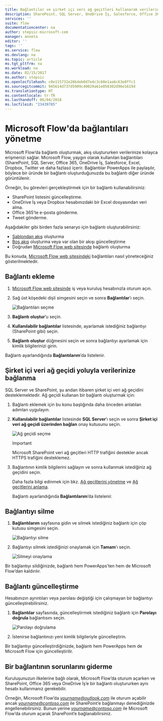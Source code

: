 ```yaml
---
title: Bağlantılar ve şirket içi veri ağ geçitleri kullanarak verilerinize bağlanma | Microsoft Docs
description: SharePoint, SQL Server, OneDrive İş, Salesforce, Office 365, OneDrive, Dropbox, Twitter, Google Drive ve daha fazlası için bağlantı ekleme veya yönetme
services: ''
suite: flow
documentationcenter: na
author: stepsic-microsoft-com
manager: anneta
editor: ''
tags: ''
ms.service: flow
ms.devlang: na
ms.topic: article
ms.tgt_pltfrm: na
ms.workload: na
ms.date: 02/15/2017
ms.author: stepsic
ms.openlocfilehash: c0e115732e26bdeb0d7e4c3c60e1aa6c63e0ffc1
ms.sourcegitcommit: 945614d737d5909c40029a61e050302d96e1619d
ms.translationtype: HT
ms.contentlocale: tr-TR
ms.lasthandoff: 06/04/2018
ms.locfileid: "23439785"
---
```

# <a name="manage-connections-in-microsoft-flow"></a>Microsoft Flow'da bağlantıları yönetme
Microsoft Flow’da bağlantı oluşturmak, akış oluştururken verilerinize kolayca erişmenizi sağlar. Microsoft Flow, yaygın olarak kullanılan bağlantıları (SharePoint, SQL Server, Office 365, OneDrive İş, Salesforce, Excel, Dropbox, Twitter ve daha fazlası) içerir. Bağlantılar PowerApps ile paylaşılır, böylece bir üründe bir bağlantı oluşturduğunuzda bu bağlantı diğer üründe görüntülenir.

Örneğin, bu görevleri gerçekleştirmek için bir bağlantı kullanabilirsiniz:

* SharePoint listesini güncelleştirme.
* OneDrive İş veya Dropbox hesabınızdaki bir Excel dosyasından veri alma.
* Office 365’te e-posta gönderme.
* Tweet gönderme.

Aşağıdakiler gibi birden fazla senaryo için bağlantı oluşturabilirsiniz:

* [Şablondan akış](get-started-logic-template.md) oluşturma
* [Boş akış](get-started-logic-flow.md) oluşturma veya var olan bir akışı güncelleştirme
* Doğrudan [Microsoft Flow web sitesinde][1] bağlantı oluşturma

Bu konuda, [Microsoft Flow web sitesindeki][1] bağlantıları nasıl yöneteceğiniz gösterilmektedir.

## <a name="add-a-connection"></a>Bağlantı ekleme
1. [Microsoft Flow web sitesinde][1] iş veya kuruluş hesabınızla oturum açın.
2. Sağ üst köşedeki dişli simgesini seçin ve sonra **Bağlantılar**’ı seçin.
   
    ![Bağlantıları seçme](./media/add-manage-connections/connections-menu.png)
3. **Bağlantı oluştur**’u seçin.
4. **Kullanılabilir bağlantılar** listesinde, ayarlamak istediğiniz bağlantıyı (SharePoint gibi) seçin.
5. **Bağlantı oluştur** düğmesini seçin ve sonra bağlantıyı ayarlamak için kimlik bilgilerinizi girin.

Bağlantı ayarlandığında **Bağlantılarım**’da listelenir.

## <a name="connect-to-your-data-through-an-on-premises-data-gateway"></a>Şirket içi veri ağ geçidi yoluyla verilerinize bağlanma
SQL Server ve SharePoint, şu andan itibaren şirket içi veri ağ geçidini desteklemektedir. Ağ geçidi kullanan bir bağlantı oluşturmak için:

1. Bağlantı eklemek için bu konu başlığında daha önceden anlatılan adımları uygulayın.
2. **Kullanılabilir bağlantılar** listesinde **SQL Server**’ı seçin ve sonra **Şirket içi veri ağ geçidi üzerinden bağlan** onay kutusunu seçin.
   
    ![Ağ geçidi seçme](./media/add-manage-connections/select-gateway.png)
   
   > [!IMPORTANT]
   > Microsoft SharePoint veri ağ geçitleri HTTP trafiğini destekler ancak HTTPS trafiğini desteklemez.
   > 
   > 
3. Bağlantının kimlik bilgilerini sağlayın ve sonra kullanmak istediğiniz ağ geçidini seçin.
   
    Daha fazla bilgi edinmek için bkz. [Ağ geçitlerini yönetme](gateway-manage.md) ve [Ağ geçitlerini anlama](gateway-reference.md).
   
    Bağlantı ayarlandığında **Bağlantılarım**’da listelenir.

## <a name="delete-a-connection"></a>Bağlantıyı silme
1. **Bağlantılarım** sayfasına gidin ve silmek istediğiniz bağlantı için çöp kutusu simgesini seçin.
   
    ![Bağlantıyı silme](./media/add-manage-connections/delete-connection.png)
2. Bağlantıyı silmek istediğinizi onaylamak için **Tamam**’ı seçin.
   
    ![Silmeyi onaylama](./media/add-manage-connections/delete-confirmation.png)

Bir bağlantıyı sildiğinizde, bağlantı hem PowerApps’ten hem de Microsoft Flow’dan kaldırılır.

## <a name="update-a-connection"></a>Bağlantı güncelleştirme
Hesabınızın ayrıntıları veya parolası değiştiği için çalışmayan bir bağlantıyı güncelleştirebilirsiniz.

1. **Bağlantılar** sayfasında, güncelleştirmek istediğiniz bağlantı için **Parolayı doğrula** bağlantısını seçin.
   
    ![Parolayı doğrulama](./media/add-manage-connections/verify-password.png)
2. İstenirse bağlantınızı yeni kimlik bilgileriyle güncelleştirin.

Bir bağlantıyı güncelleştirdiğinizde, bağlantı hem PowerApps hem de Microsoft Flow için güncelleştirilir.

## <a name="troubleshoot-a-connection"></a>Bir bağlantının sorunlarını giderme
Kuruluşunuzun ilkelerine bağlı olarak, Microsoft Flow’da oturum açarken ve SharePoint, Office 365 veya OneDrive İş’e bir bağlantı oluştururken aynı hesabı kullanmanız gerekebilir.

Örneğin, Microsoft Flow’da *yourname@outlook.com* ile oturum açabilir ancak *yourname@contoso.com* ile SharePoint’e bağlanmayı denediğinizde engellenebilirsiniz. Bunun yerine *yourname@contoso.com* ile Microsoft Flow’da oturum açarak SharePoint’e bağlanabilirsiniz.

<!--Reference links in article-->
[1]: https://flow.microsoft.com
